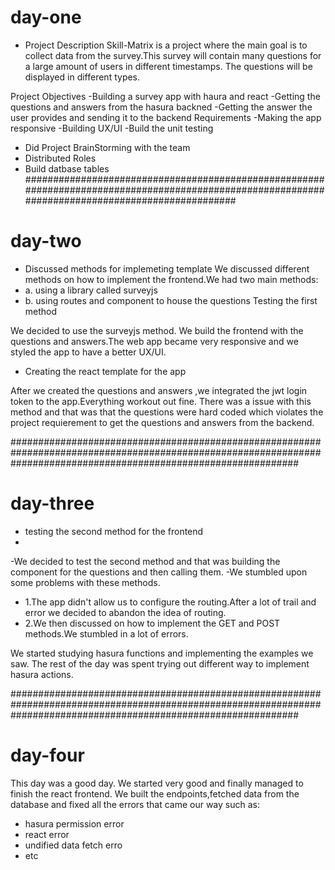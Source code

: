 # day-one
- Project Description
Skill-Matrix is a project where the main goal is to collect data from the survey.This survey will contain many questions for a large amount of users in   different timestamps. The questions will be displayed in different types.

Project Objectives
      -Building a survey app with haura and react
      -Getting the questions and answers from the hasura backned
      -Getting the answer the user provides and sending it to the backend
Requirements
      -Making the app responsive
      -Building UX/UI
      -Build the unit testing
      
- Did Project BrainStorming with the team
- Distributed Roles
- Build datbase tables
##################################################################################################################################################

# day-two
- Discussed methods for implemeting template
We discussed different methods on how to implement the frontend.We had two main methods:
- a. using a library called surveyjs
- b. using routes and component to house the questions
Testing the first method

We decided to use the surveyjs method.
We build the frontend with the questions and answers.The web app became very responsive and we styled the app to have a better UX/UI.

- Creating the react template for the app

After we created the questions and answers ,we integrated the jwt login token to the app.Everything workout out fine.
There was a issue with this method and that was that the questions were hard coded which violates the project requierement to get the questions and answers from the backend.

####################################################################################################################################################################

# day-three
- testing the second method for the frontend
- 
-We decided to test the second method and that was building the component for the questions and then calling them.
-We stumbled upon some problems with these methods.
- 1.The app didn't allow us to configure the routing.After a lot of trail and error we decided to abandon the idea of routing.
- 2.We then discussed on how to implement the GET and POST methods.We stumbled in a lot of errors.
 
We started studying hasura functions and implementing the examples we saw.
The rest of the day was spent trying out different way to implement hasura actions.

####################################################################################################################################################################
# day-four
This day was a good day.
We started very good and finally managed to finish the react frontend.
We built the endpoints,fetched data from the database and fixed all the errors that came our way such as:
- hasura permission error
- react error
- undified data fetch erro
- etc







